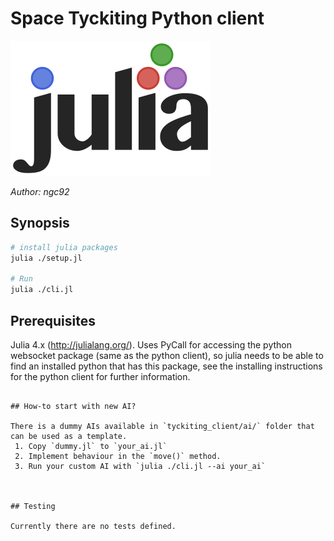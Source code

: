 # Space Tyckiting Python client

![logo](logo.png)

*Author: ngc92*

## Synopsis

```sh
# install julia packages
julia ./setup.jl

# Run
julia ./cli.jl
```

## Prerequisites

Julia 4.x (http://julialang.org/). 
Uses PyCall for accessing the python websocket package (same as the python client), 
so julia needs to be able to find an installed python that has this package, see the 
installing instructions for the python client for further information.
```

## How-to start with new AI?

There is a dummy AIs available in `tyckiting_client/ai/` folder that can be used as a template.
 1. Copy `dummy.jl` to `your_ai.jl`
 2. Implement behaviour in the `move()` method.
 3. Run your custom AI with `julia ./cli.jl --ai your_ai`



## Testing

Currently there are no tests defined.
